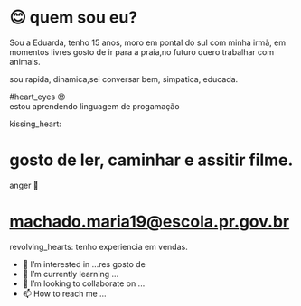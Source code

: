 # :blush: quem sou eu?
Sou a Eduarda, tenho 15 anos, moro em pontal do sul com minha irmã, em momentos livres gosto de ir para a praia,no futuro quero trabalhar com animais.

<!-- # grin --> 
sou rapida, dinamica,sei conversar bem, simpatica, educada.

#heart_eyes :heart_eyes:	
estou aprendendo linguagem de progamação

kissing_heart:
# gosto de ler, caminhar e assitir filme.

anger :anger:
# machado.maria19@escola.pr.gov.br

revolving_hearts:
tenho experiencia em vendas.
- 👀 I’m interested in ...res gosto de 
- 🌱 I’m currently learning ...
- 💞️ I’m looking to collaborate on ...
- 📫 How to reach me ...

<!---
EDUARDAMACHADO6/EDUARDAMACHADO6 is a ✨ special ✨ repository because its `README.md` (this file) appears on your GitHub profile.
You can click the Preview link to take a look at your changes.
--->

